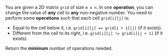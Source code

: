 You are given a 2D matrix `grid` of size `m x n`. In one **operation**, you can change the value of **any** cell to **any** non-negative number. You need to perform some **operations** such that each cell `grid[i][j]` is:

- Equal to the cell below it, i.e. `grid[i][j] == grid[i + 1][j]` (if it exists).
- Different from the cell to its right, i.e. `grid[i][j] != grid[i][j + 1]` (if it exists).

Return the **minimum** number of operations needed.